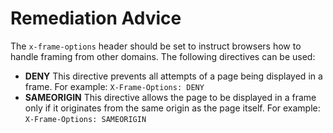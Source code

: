 # Remediation Advice

The `x-frame-options` header should be set to instruct browsers how to handle framing from other domains. The following directives can be used:
- **DENY** This directive prevents all attempts of a page being displayed in a frame. For example:
 `X-Frame-Options: DENY`
-  **SAMEORIGIN** This directive allows the page to be displayed in a frame only if it originates from the same origin as the page itself. For example: 
`X-Frame-Options: SAMEORIGIN`
